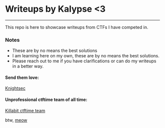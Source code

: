 # Writeups by Kalypse <3
___
This repo is here to showcase writeups from CTFs I have competed in.

### Notes
- These are by no means the best solutions
- I am learning here on my own, these are by no means the best solutions.
- Please reach out to me if you have clarifications or can do my writeups in a better way.

#### Send them love:
[Knightsec](https://ctftime.org/team/2500)

#### Unprofessional ctftime team of all time:
[Killabit ctftime team](https://ctftime.org/team/374382)

btw,
[meow](https://kal.pet)